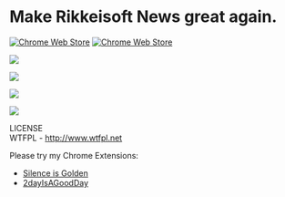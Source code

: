 # Make Rikkeisoft News great again.

[![Chrome Web Store](https://img.shields.io/chrome-web-store/stars/hapbddhkinmicngpnkhmelghidjikcab.svg)](https://chrome.google.com/webstore/detail/make-rikkeisoft-news-grea/hapbddhkinmicngpnkhmelghidjikcab?hl=en-US)
[![Chrome Web Store](https://img.shields.io/chrome-web-store/rating-count/hapbddhkinmicngpnkhmelghidjikcab.svg)](https://chrome.google.com/webstore/detail/make-rikkeisoft-news-grea/hapbddhkinmicngpnkhmelghidjikcab?hl=en-US)

![](http://forthebadge.com/images/badges/makes-people-smile.svg)

![](http://forthebadge.com/images/badges/validated-html2.svg)

![](http://forthebadge.com/images/badges/contains-technical-debt.svg)

![](http://forthebadge.com/images/badges/winter-is-coming.svg)

LICENSE   
WTFPL - http://www.wtfpl.net


Please try my Chrome Extensions:   
- [Silence is Golden](https://chrome.google.com/webstore/detail/silence-is-golden-for-fb/bmjmoilfkkkppjjhljmmbcpefpaojfng)
- [2dayIsAGoodDay](https://chrome.google.com/webstore/detail/2day-is-a-good-day/inclhklmomfeifhjdaajfijnhgkmfagk)
